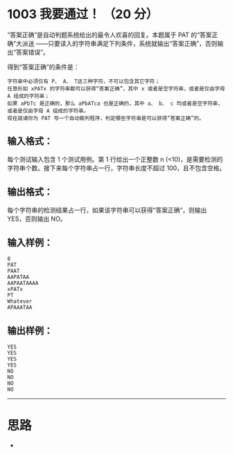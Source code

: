 #	1003 我要通过！ （20 分）

“答案正确”是自动判题系统给出的最令人欢喜的回复。本题属于 PAT 的“答案正确”大派送 ——只要读入的字符串满足下列条件，系统就输出“答案正确”，否则输出“答案错误”。

得到“答案正确”的条件是：

```
字符串中必须仅有 P、 A、 T这三种字符，不可以包含其它字符；
任意形如 xPATx 的字符串都可以获得“答案正确”，其中 x 或者是空字符串，或者是仅由字母 A 组成的字符串；
如果 aPbTc 是正确的，那么 aPbATca 也是正确的，其中 a、 b、 c 均或者是空字符串，或者是仅由字母 A 组成的字符串。
现在就请你为 PAT 写一个自动裁判程序，判定哪些字符串是可以获得“答案正确”的。
```

##	输入格式：

每个测试输入包含 1 个测试用例。第 1 行给出一个正整数 n (<10)，是需要检测的字符串个数。接下来每个字符串占一行，字符串长度不超过 100，且不包含空格。

##	输出格式：

每个字符串的检测结果占一行，如果该字符串可以获得“答案正确”，则输出 YES，否则输出 NO。

##	输入样例：

```
8
PAT
PAAT
AAPATAA
AAPAATAAAA
xPATx
PT
Whatever
APAAATAA
```

##	输出样例：

```
YES
YES
YES
YES
NO
NO
NO
NO
```
___

#	思路

*	